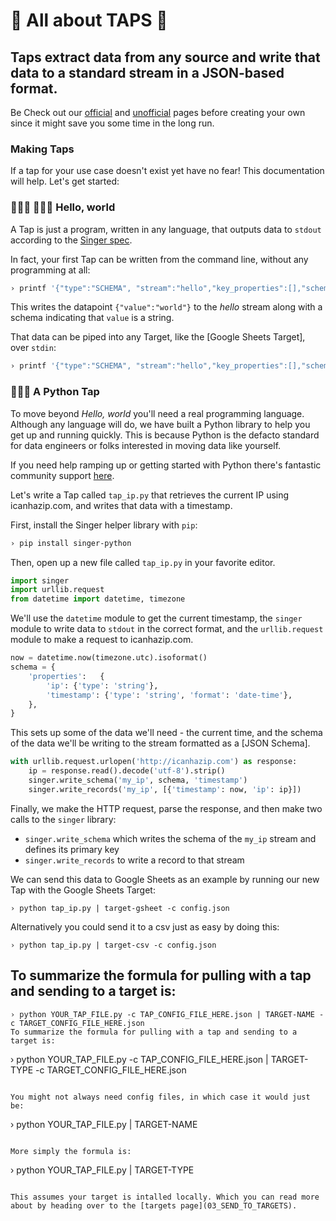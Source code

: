 # 🍺 All about TAPS 🍺

## Taps extract data from any source and write that data to a standard stream in a JSON-based format.

Be Check out our [official](05_MAKE_IT_OFFICIAL.md) and [unofficial](04_COOL_UNOFFICIAL_CLUB.md) pages before creating your own since it might save you some time in the long run.

### Making Taps

If a tap for your use case doesn't exist yet have no fear! This documentation will help. Let's get started:
 
### 👩🏽‍💻 👨🏻‍💻 Hello, world

A Tap is just a program, written in any language, that outputs data to `stdout` according to the [Singer spec](07_SPEC.md). 

In fact, your first Tap can be written from the command line, without any programming at all:

```bash
› printf '{"type":"SCHEMA", "stream":"hello","key_properties":[],"schema":{"type":"object", "properties":{"value":{"type":"string"}}}}\n{"type":"RECORD","stream":"hello","schema":"hello","record":{"value":"world"}}\n'
```

This writes the datapoint `{"value":"world"}` to the *hello* stream along with a schema indicating that `value` is a string. 

That data can be piped into any Target, like the [Google Sheets Target], over `stdin`:

```bash
› printf '{"type":"SCHEMA", "stream":"hello","key_properties":[],"schema":{"type":"object", "properties":{"value":{"type":"string"}}}}\n{"type":"RECORD","stream":"hello","schema":"hello","record":{"value":"world"}}\n' | target-gsheet -c config.json
```

### 🐍🐍🐍 A Python Tap

To move beyond *Hello, world* you'll need a real programming language. Although any language will do, we have built a Python library to help you get up and running quickly. This is because Python is the defacto standard for data engineers or folks interested in moving data like yourself.

If you need help ramping up or getting started with Python there's fantastic community support [here](https://www.python.org/about/gettingstarted/).

Let's write a Tap called `tap_ip.py` that retrieves the current IP using icanhazip.com, and writes that data with a timestamp.

First, install the Singer helper library with `pip`:

```bash
› pip install singer-python
```

Then, open up a new file called `tap_ip.py` in your favorite editor.

```python
import singer
import urllib.request
from datetime import datetime, timezone
```

We'll use the `datetime` module to get the current timestamp, the
`singer` module to write data to `stdout` in the correct format, and
the `urllib.request` module to make a request to icanhazip.com.

```python
now = datetime.now(timezone.utc).isoformat()
schema = {
    'properties':   {
        'ip': {'type': 'string'},
        'timestamp': {'type': 'string', 'format': 'date-time'},
    },
}

```

This sets up some of the data we'll need - the current time, and the
schema of the data we'll be writing to the stream formatted as a [JSON
Schema].

```python
with urllib.request.urlopen('http://icanhazip.com') as response:
    ip = response.read().decode('utf-8').strip()
    singer.write_schema('my_ip', schema, 'timestamp')
    singer.write_records('my_ip', [{'timestamp': now, 'ip': ip}])
```

Finally, we make the HTTP request, parse the response, and then make
two calls to the `singer` library:

 - `singer.write_schema` which writes the schema of the `my_ip` stream and defines its primary key
 - `singer.write_records` to write a record to that stream

We can send this data to Google Sheets as an example by running our new Tap
with the Google Sheets Target:

```
› python tap_ip.py | target-gsheet -c config.json
```

Alternatively you could send it to a csv just as easy by doing this:

```
› python tap_ip.py | target-csv -c config.json
```

## To summarize the formula for pulling with a tap and sending to a target is:

```
› python YOUR_TAP_FILE.py -c TAP_CONFIG_FILE_HERE.json | TARGET-NAME -c TARGET_CONFIG_FILE_HERE.json
To summarize the formula for pulling with a tap and sending to a target is:

```
› python YOUR_TAP_FILE.py -c TAP_CONFIG_FILE_HERE.json | TARGET-TYPE -c TARGET_CONFIG_FILE_HERE.json
```

You might not always need config files, in which case it would just be:

```
› python YOUR_TAP_FILE.py | TARGET-NAME 
```

More simply the formula is:
```
› python YOUR_TAP_FILE.py | TARGET-TYPE 
```

This assumes your target is intalled locally. Which you can read more about by heading over to the [targets page](03_SEND_TO_TARGETS). 
